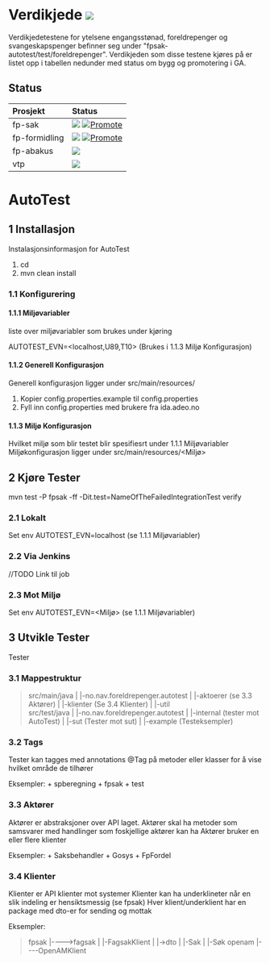# Verdikjede [![](https://github.com/navikt/fpsak-autotest/workflows/Kjører%20Autotestene%20for%20verdikjeden/badge.svg)](https://github.com/navikt/fpsak-autotest/actions?query=workflow%3A%22Kjører+Autotestene+for+verdikjeden%22)
Verdikjedetestene for ytelsene engangsstønad, foreldrepenger og svangeskapspenger befinner seg under "fpsak-autotest/test/foreldrepenger". 
Verdikjeden som disse testene kjøres på er listet opp i tabellen nedunder med status om bygg og promotering i GA. 
## Status
| Prosjekt        | Status                                                                 |
|:----------------|:-----------------------------------------------------------------------|
| fp-sak          | [![](https://github.com/navikt/fp-sak/workflows/Bygg%20og%20deploy/badge.svg)](https://github.com/navikt/fp-sak/actions?query=workflow%3A%22Bygg+og+deploy%22) [![Promote](https://github.com/navikt/fp-sak/workflows/Promote/badge.svg)](https://github.com/navikt/fp-sak/actions?query=workflow%3APromote) |
| fp-formidling   | [![](https://github.com/navikt/fp-formidling/workflows/Bygg%20og%20deploy/badge.svg)](https://github.com/navikt/fp-formidling/actions?query=workflow%3A%22Bygg+og+deploy%22) [![Promote](https://github.com/navikt/fp-formidling/workflows/Promote/badge.svg)](https://github.com/navikt/fp-formidling/actions?query=workflow%3APromote) |
| fp-abakus       | [![](https://github.com/navikt/fp-abakus/workflows/Bygg%20og%20deploy/badge.svg)](https://github.com/navikt/fp-abakus/actions?query=workflow%3A%22Bygg+og+deploy%22) |
| vtp             | [![](https://github.com/navikt/vtp/workflows/Bygg%20og%20deploy/badge.svg)](https://github.com/navikt/vtp/actions?query=workflow%3A%22Bygg+og+deploy%22) |


# AutoTest
## 1 Installasjon

Instalasjonsinformasjon for AutoTest

1. cd <root dir>
2. mvn clean install

### 1.1 Konfigurering

#### 1.1.1 Miljøvariabler

liste over miljøvariabler som brukes under kjøring

AUTOTEST_EVN=<localhost,U89,T10> (Brukes i 1.1.3 Miljø Konfigurasjon)

#### 1.1.2 Generell Konfigurasjon

Generell konfigurasjon ligger under src/main/resources/

1. Kopier config.properties.example til config.properties
2. Fyll inn config.properties med brukere fra ida.adeo.no

#### 1.1.3 Miljø Konfigurasjon

Hvilket miljø som blir testet blir spesifiesrt under 1.1.1 Miljøvariabler
Miljøkonfigurasjon ligger under src/main/resources/<Miljø>

## 2 Kjøre Tester

mvn test -P fpsak -ff -Dit.test=NameOfTheFailedIntegrationTest verify

### 2.1 Lokalt

Set env AUTOTEST_EVN=localhost (se 1.1.1 Miljøvariabler)

### 2.2 Via Jenkins

//TODO Link til job

### 2.3 Mot Miljø

Set env AUTOTEST_EVN=<Miljø> (se 1.1.1 Miljøvariabler)

## 3 Utvikle Tester

Tester 

### 3.1 Mappestruktur

>src/main/java
|			|-no.nav.foreldrepenger.autotest
|										|-aktoerer  (se 3.3 Aktører)
|										|-klienter  (Se 3.4 Klienter)
|										|-util		
>src/test/java
|			|-no.nav.foreldrepenger.autotest
|										|-internal	(tester mot AutoTest)
|										|-sut		(Tester mot sut)
|										|-example	(Testeksempler)

### 3.2 Tags

Tester kan tagges med annotations @Tag på metoder eller klasser for å vise hvilket område de tilhører

Eksempler:
	+ spberegning
	+ fpsak
	+ test

### 3.3 Aktører

Aktører er abstraksjoner over API laget. Aktører skal ha metoder som samsvarer med handlinger som foskjellige aktører kan ha
Aktører bruker en eller flere klienter

Eksempler:
	+ Saksbehandler
	+ Gosys
	+ FpFordel
	
### 3.4 Klienter

Klienter er API klienter mot systemer
Klienter kan ha underklineter når en slik indeling er hensiktsmessig (se fpsak)
Hver klient/underklient har en package med dto-er for sending og mottak

Eksempler:

>fpsak
|---->fagsak
|		|-FagsakKlient
|		|->dto
|			|-Sak
|			|-Søk
>openam
|----OpenAMKlient

		
